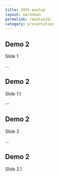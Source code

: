 ```yaml
---
title: 28th meetup
layout: markdown
permalink: /meetup28/
category: presentation
---
```


<!-- Slides are separated by newline + three dashes + newline, vertical slides identical but two dashes -->

## Demo 2
Slide 1

...

## Demo 2
Slide 1.1

--

## Demo 2
Slide 2

...

## Demo 2
Slide 2.1
